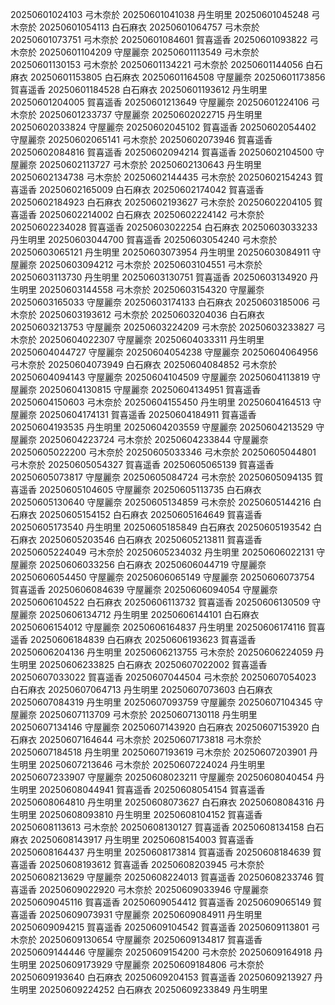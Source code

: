 20250601024103 弓木奈於
20250601041038 丹生明里
20250601045248 弓木奈於
20250601054113 白石麻衣
20250601064757 弓木奈於
20250601073751 弓木奈於
20250601084601 賀喜遥香
20250601093822 弓木奈於
20250601104209 守屋麗奈
20250601113549 弓木奈於
20250601130153 弓木奈於
20250601134221 弓木奈於
20250601144056 白石麻衣
20250601153805 白石麻衣
20250601164508 守屋麗奈
20250601173856 賀喜遥香
20250601184528 白石麻衣
20250601193612 丹生明里
20250601204005 賀喜遥香
20250601213649 守屋麗奈
20250601224106 弓木奈於
20250601233737 守屋麗奈
20250602022715 丹生明里
20250602033824 守屋麗奈
20250602045102 賀喜遥香
20250602054402 守屋麗奈
20250602065141 弓木奈於
20250602073946 賀喜遥香
20250602084816 賀喜遥香
20250602094214 賀喜遥香
20250602104500 守屋麗奈
20250602113727 弓木奈於
20250602130643 丹生明里
20250602134738 弓木奈於
20250602144435 弓木奈於
20250602154243 賀喜遥香
20250602165009 白石麻衣
20250602174042 賀喜遥香
20250602184923 白石麻衣
20250602193627 弓木奈於
20250602204105 賀喜遥香
20250602214002 白石麻衣
20250602224142 弓木奈於
20250602234028 賀喜遥香
20250603022254 白石麻衣
20250603033233 丹生明里
20250603044700 賀喜遥香
20250603054240 弓木奈於
20250603065121 丹生明里
20250603073954 丹生明里
20250603084911 守屋麗奈
20250603094212 弓木奈於
20250603104551 弓木奈於
20250603113730 丹生明里
20250603130751 賀喜遥香
20250603134920 丹生明里
20250603144558 弓木奈於
20250603154320 守屋麗奈
20250603165033 守屋麗奈
20250603174133 白石麻衣
20250603185006 弓木奈於
20250603193612 弓木奈於
20250603204036 白石麻衣
20250603213753 守屋麗奈
20250603224209 弓木奈於
20250603233827 弓木奈於
20250604022307 守屋麗奈
20250604033311 丹生明里
20250604044727 守屋麗奈
20250604054238 守屋麗奈
20250604064956 弓木奈於
20250604073949 白石麻衣
20250604084852 弓木奈於
20250604094143 守屋麗奈
20250604104509 守屋麗奈
20250604113819 守屋麗奈
20250604130815 守屋麗奈
20250604134951 賀喜遥香
20250604150603 弓木奈於
20250604155450 丹生明里
20250604164513 守屋麗奈
20250604174131 賀喜遥香
20250604184911 賀喜遥香
20250604193535 丹生明里
20250604203559 守屋麗奈
20250604213529 守屋麗奈
20250604223724 弓木奈於
20250604233844 守屋麗奈
20250605022200 弓木奈於
20250605033346 弓木奈於
20250605044801 弓木奈於
20250605054327 賀喜遥香
20250605065139 賀喜遥香
20250605073817 守屋麗奈
20250605084724 弓木奈於
20250605094135 賀喜遥香
20250605104605 守屋麗奈
20250605113735 白石麻衣
20250605130640 守屋麗奈
20250605134859 弓木奈於
20250605144216 白石麻衣
20250605154152 白石麻衣
20250605164649 賀喜遥香
20250605173540 丹生明里
20250605185849 白石麻衣
20250605193542 白石麻衣
20250605203546 白石麻衣
20250605213811 賀喜遥香
20250605224049 弓木奈於
20250605234032 丹生明里
20250606022131 守屋麗奈
20250606033256 白石麻衣
20250606044719 守屋麗奈
20250606054450 守屋麗奈
20250606065149 守屋麗奈
20250606073754 賀喜遥香
20250606084639 守屋麗奈
20250606094054 守屋麗奈
20250606104522 白石麻衣
20250606113732 賀喜遥香
20250606130509 守屋麗奈
20250606134712 丹生明里
20250606144101 白石麻衣
20250606154012 守屋麗奈
20250606164837 丹生明里
20250606174116 賀喜遥香
20250606184839 白石麻衣
20250606193623 賀喜遥香
20250606204136 丹生明里
20250606213755 弓木奈於
20250606224059 丹生明里
20250606233825 白石麻衣
20250607022002 賀喜遥香
20250607033022 賀喜遥香
20250607044504 弓木奈於
20250607054023 白石麻衣
20250607064713 丹生明里
20250607073603 白石麻衣
20250607084319 丹生明里
20250607093759 守屋麗奈
20250607104345 守屋麗奈
20250607113709 弓木奈於
20250607130118 丹生明里
20250607134146 守屋麗奈
20250607143920 白石麻衣
20250607153920 白石麻衣
20250607164644 弓木奈於
20250607173818 弓木奈於
20250607184518 丹生明里
20250607193619 弓木奈於
20250607203901 丹生明里
20250607213646 弓木奈於
20250607224024 丹生明里
20250607233907 守屋麗奈
20250608023211 守屋麗奈
20250608040454 丹生明里
20250608044941 賀喜遥香
20250608054154 賀喜遥香
20250608064810 丹生明里
20250608073627 白石麻衣
20250608084316 丹生明里
20250608093810 丹生明里
20250608104152 賀喜遥香
20250608113613 弓木奈於
20250608130127 賀喜遥香
20250608134158 白石麻衣
20250608143917 丹生明里
20250608154003 賀喜遥香
20250608164437 丹生明里
20250608173814 賀喜遥香
20250608184639 賀喜遥香
20250608193612 賀喜遥香
20250608203945 弓木奈於
20250608213629 守屋麗奈
20250608224013 賀喜遥香
20250608233746 賀喜遥香
20250609022920 弓木奈於
20250609033946 守屋麗奈
20250609045116 賀喜遥香
20250609054412 賀喜遥香
20250609065149 賀喜遥香
20250609073931 守屋麗奈
20250609084911 丹生明里
20250609094215 賀喜遥香
20250609104542 賀喜遥香
20250609113801 弓木奈於
20250609130654 守屋麗奈
20250609134817 賀喜遥香
20250609144446 守屋麗奈
20250609154200 弓木奈於
20250609164918 丹生明里
20250609173929 守屋麗奈
20250609184806 弓木奈於
20250609193640 白石麻衣
20250609204153 賀喜遥香
20250609213927 丹生明里
20250609224252 白石麻衣
20250609233849 丹生明里
